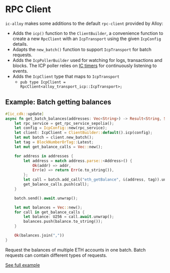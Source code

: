 # RPC Client

`ic-alloy` makes some additions to the default `rpc-client` provided by Alloy:
- Adds the `icp()` function to the `ClientBuilder`, a convenience function to create a new `RpcClient` with an `IcpTransport` using the given `IcpConfig` details.
- Adapts the `new_batch()` function to support `IcpTransport` for batch requests.
- Adds the `IcpPollerBuilder` used for watching for logs, transactions and blocks. The ICP poller relies on [IC timers](https://internetcomputer.org/docs/current/developer-docs/smart-contracts/advanced-features/periodic-tasks/#timers) for continuously listening to events.
- Adds the `IcpClient` type that maps to `IcpTransport`
  - `pub type IcpClient = RpcClient<alloy_transport_icp::IcpTransport>;`

## Example: Batch getting balances

```rust
#[ic_cdk::update]
async fn get_batch_balances(addresses: Vec<String>) -> Result<String, String> {
    let rpc_service = get_rpc_service_sepolia();
    let config = IcpConfig::new(rpc_service);
    let client: IcpClient = ClientBuilder::default().icp(config);
    let mut batch = client.new_batch();
    let tag = BlockNumberOrTag::Latest;
    let mut get_balance_calls = Vec::new();

    for address in addresses {
        let address = match address.parse::<Address>() {
            Ok(addr) => addr,
            Err(e) => return Err(e.to_string()),
        };
        let call = batch.add_call("eth_getBalance", &(address, tag)).unwrap();
        get_balance_calls.push(call);
    }

    batch.send().await.unwrap();

    let mut balances = Vec::new();
    for call in get_balance_calls {
        let balance: U256 = call.await.unwrap();
        balances.push(balance.to_string());
    }

    Ok(balances.join(","))
}
```
Request the balances of multiple ETH accounts in one batch. Batch requests can contain different types of requests.

[See full example](https://github.com/ic-alloy/ic-alloy-toolkit/blob/main/src/backend/src/service/get_batch_balances.rs)
